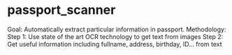 # passport_scanner
Goal: Automatically extract particular information in passport.
Methodology:
Step 1: Use state of the art OCR technology to get text from images
Step 2: Get useful information including fullname, address, birthday, ID... from text

